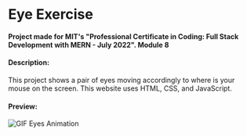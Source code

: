 # Eye Exercise
#### Project made for MIT's "Professional Certificate in Coding: Full Stack Development with MERN - July 2022". Module 8
#### Description:
<p>This project shows a pair of eyes moving accordingly to where is your mouse on the screen. This website uses HTML, CSS, and JavaScript.</p>

#### Preview:
<img src="https://i.postimg.cc/zvCsGzcX/Eye-Exercise.gif" alt="GIF Eyes Animation">


